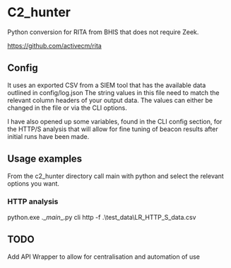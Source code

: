 # C2_hunter
Python conversion for RITA from BHIS that does not require Zeek.

https://github.com/activecm/rita

## Config

It uses an exported CSV from a SIEM tool that has the available data outlined in config/log.json
The string values in this file need to match the relevant column headers of your output data.
The values can either be changed in the file or via the CLI options.

I have also opened up some variables, found in the CLI config section, for the HTTP/S analysis that will allow for fine tuning of beacon results after initial runs have been made.

## Usage examples

From the c2_hunter directory call main with python and select the relevant options you want.

### HTTP analysis

python.exe .\__main__.py cli http -f .\test_data\LR_HTTP_S_data.csv

## TODO

Add API Wrapper to allow for centralisation and automation of use
